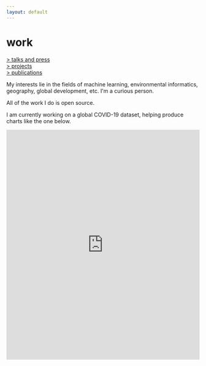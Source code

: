 ```yaml
---
layout: default
---
```


# work

[> talks and press](talks-press) <br/>
[> projects](projects) <br/>
[> publications](publications) <br/>

My interests lie in the fields of machine learning, environmental informatics, geography, global development, etc. I'm a curious person. 

All of the work I do is open source.

I am currently working on a global COVID-19 dataset, helping produce charts like the one below.

<!-- Find my published articles on 
[google scholar](https://scholar.google.es/citations?user=5KPcE6QAAAAJ&hl=en), and at my [blog](https://medium.com/@lucasrg). -->

<iframe src="https://ourworldindata.org/grapher/covid-vaccination-doses-per-capita?tab=map&country=Low+income~High+income~Upper+middle+income~Lower+middle+income" loading="lazy" style="width: 100%; height: 600px; border: 0px none;"></iframe>
